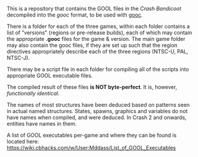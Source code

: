 This is a repository that contains the GOOL files in the _Crash Bandicoot_ decompiled into the _gooc_ format, to be used with [gooc](https://github.com/mandude/gooc).

There is a folder for each of the three games, within each folder contains a list of "versions" (regions or pre-release builds), each of which may contain the appropriate __.gooc__ files for the game & version. The main game folder may also contain the gooc files, if they are set up such that the region directives appropriately describe each of the three regions (NTSC-U, PAL, NTSC-J). 

There may be a script file in each folder for compiling all of the scripts into appropriate GOOL executable files.

The compiled result of these files __is NOT byte-perfect__. It is, however, _functionally identical_.

The names of most structures have been deduced based on patterns seen in actual named structures. States, spawns, graphics and variables do not have names when compiled, and were deduced. In Crash 2 and onwards, entities have names in them.

A list of GOOL executables per-game and where they can be found is located here: https://wiki.cbhacks.com/w/User:Mddass/List_of_GOOL_Executables